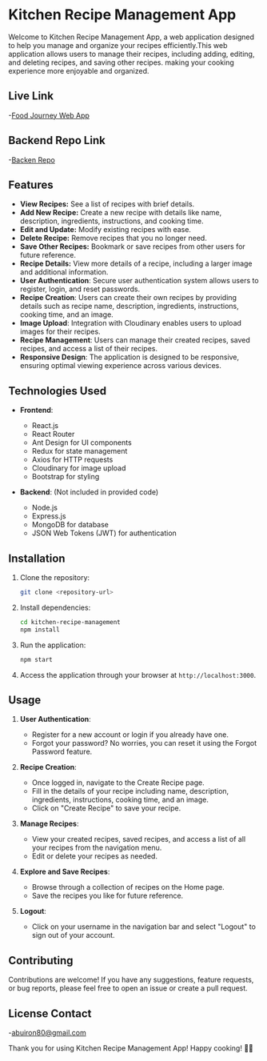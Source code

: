 
# Kitchen Recipe Management App

Welcome to Kitchen Recipe Management App, a web application designed to help you manage and organize your recipes efficiently.This web application allows users to manage their recipes, including adding, editing, and deleting recipes, and saving other recipes. making your cooking experience more enjoyable and organized.

## Live Link
 -[Food Journey Web App](https://food-journey.netlify.app)

 ## Backend Repo Link
  -[Backen Repo](https://github.com/abuiron/food-journey-backend)
  
## Features

- **View Recipes:** See a list of recipes with brief details.
- **Add New Recipe:** Create a new recipe with details like name, description, ingredients, instructions, and cooking time.
- **Edit and Update:** Modify existing recipes with ease.
- **Delete Recipe:** Remove recipes that you no longer need.
- **Save Other Recipes:** Bookmark or save recipes from other users for future reference.
- **Recipe Details:** View more details of a recipe, including a larger image and additional information.
- **User Authentication**: Secure user authentication system allows users to register, login, and reset passwords.
- **Recipe Creation**: Users can create their own recipes by providing details such as recipe name, description, ingredients, instructions, cooking time, and an image.
- **Image Upload**: Integration with Cloudinary enables users to upload images for their recipes.
- **Recipe Management**: Users can manage their created recipes, saved recipes, and access a list of their recipes.
- **Responsive Design**: The application is designed to be responsive, ensuring optimal viewing experience across various devices.

## Technologies Used

- **Frontend**:
  - React.js
  - React Router
  - Ant Design for UI components
  - Redux for state management
  - Axios for HTTP requests
  - Cloudinary for image upload
  - Bootstrap for styling

- **Backend**: (Not included in provided code)
  - Node.js
  - Express.js
  - MongoDB for database
  - JSON Web Tokens (JWT) for authentication

## Installation

1. Clone the repository:

    ```bash
    git clone <repository-url>
    ```

2. Install dependencies:

    ```bash
    cd kitchen-recipe-management
    npm install
    ```

3. Run the application:

    ```bash
    npm start
    ```

4. Access the application through your browser at `http://localhost:3000`.

## Usage

1. **User Authentication**:
   - Register for a new account or login if you already have one.
   - Forgot your password? No worries, you can reset it using the Forgot Password feature.

2. **Recipe Creation**:
   - Once logged in, navigate to the Create Recipe page.
   - Fill in the details of your recipe including name, description, ingredients, instructions, cooking time, and an image.
   - Click on "Create Recipe" to save your recipe.

3. **Manage Recipes**:
   - View your created recipes, saved recipes, and access a list of all your recipes from the navigation menu.
   - Edit or delete your recipes as needed.

4. **Explore and Save Recipes**:
   - Browse through a collection of recipes on the Home page.
   - Save the recipes you like for future reference.

5. **Logout**:
   - Click on your username in the navigation bar and select "Logout" to sign out of your account.

## Contributing

Contributions are welcome! If you have any suggestions, feature requests, or bug reports, please feel free to open an issue or create a pull request.

## License Contact
 -[abuiron80@gmail.com](mailto:abuiron80@gmal.com)


Thank you for using Kitchen Recipe Management App! Happy cooking! 🍳🥗
